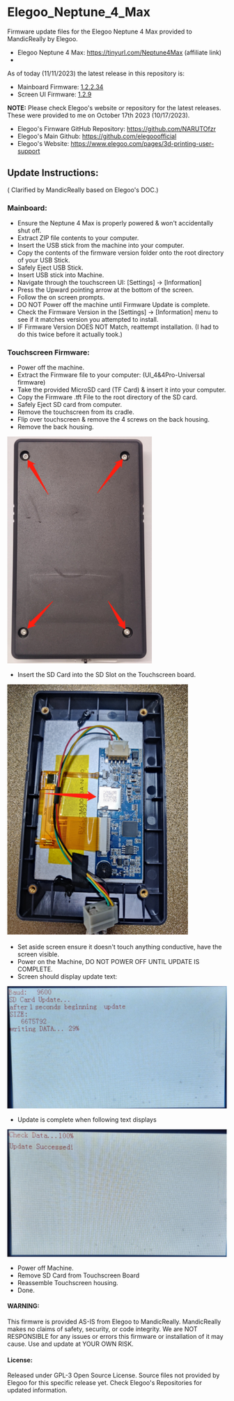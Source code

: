 # Elegoo_Neptune_4_Max

Firmware update files for the Elegoo Neptune 4 Max provided to MandicReally by Elegoo.
- Elegoo Neptune 4 Max: https://tinyurl.com/Neptune4Max (affiliate link)
- 

As of today (11/11/2023) the latest release in this repository is:
- Mainboard Firmware: [1.2.2.34](4max-Firmware/4max_1.2.2.51_1.2.11_cfg1.3_beta/ELEGOO_UPDATE_DIR)
- Screen UI Firmware: [1.2.9](UI_Touchscreen_Firmware_N4Max/ui_1.2.9_20230926.tft)
 
**NOTE:** Please check Elegoo's website or repository for the latest releases. These were provided to me on October 17th 2023 (10/17/2023).
- Elegoo's Firnware GitHub Repository: https://github.com/NARUTOfzr
- Elegoo's Main Github: https://github.com/elegooofficial
- Elegoo's Website: https://www.elegoo.com/pages/3d-printing-user-support

<h2>Update Instructions:</h2> ( Clarified by MandicReally based on Elegoo's DOC.)

<h3>Mainboard:</h3>

- Ensure the Neptune 4 Max is properly powered & won't accidentally shut off.
- Extract ZIP file contents to your computer.
- Insert the USB stick from the machine into your computer.
- Copy the contents of the firmware version folder onto the root directory of your USB Stick.
- Safely Eject USB Stick.
- Insert USB stick into Machine.
- Navigate through the touchscreen UI: [Settings] -> [Information]
- Press the Upward pointing arrow at the bottom of the screen.
- Follow the on screen prompts.
- DO NOT Power off the machine until Firmware Update is complete.
- Check the Firmware Version in the [Settings] -> [Information] menu to see if it matches version you attempted to install.
- IF Firmware Version DOES NOT Match, reattempt installation. (I had to do this twice before it actually took.)

<h3>Touchscreen Firmware:</h3>

- Power off the machine.
- Extract the Firmware file to your computer: (UI_4&4Pro-Universal firmware)
- Take the provided MicroSD card (TF Card) & insert it into your computer.
- Copy the Firmware .tft File to the root directory of the SD card.
- Safely Eject SD card from computer.
- Remove the touchscreen from its cradle.
- Flip over touchscreen & remove the 4 screws on the back housing.
- Remove the back housing.
<img src="/UI_Touchscreen_Firmware_N4Max/Images/Housing01.png" alt="Back Housing" style="max-width: 100%;">

- Insert the SD Card into the SD Slot on the Touchscreen board.
<img src="/UI_Touchscreen_Firmware_N4Max/Images/SD_Slot.png" alt="SD Slot" style="max-width: 100%;">

- Set aside screen ensure it doesn't touch anything conductive, have the screen visible.
- Power on the Machine, DO NOT POWER OFF UNTIL UPDATE IS COMPLETE.
- Screen should display update text:
<img src="/UI_Touchscreen_Firmware_N4Max/Images/Update_01.png" alt="Update Text Start" style="max-width: 100%;">

- Update is complete when following text displays
<img src="/UI_Touchscreen_Firmware_N4Max/Images/Update_02.png" alt="Update Text Complete" style="max-width: 100%;">

- Power off Machine.
- Remove SD Card from Touchscreen Board
- Reassemble Touchscreen housing.
- Done.

<h4>WARNING:</h4> This firmwre is provided AS-IS from Elegoo to MandicReally. MandicReally makes no claims of safety, security, or code integrity. We are NOT RESPONSIBLE for any issues or errors this firmware or installation of it may cause. Use and update at YOUR OWN RISK.

<h4>License:</h4> Released under GPL-3 Open Source License. Source files not provided by Elegoo for this specific release yet. Check Elegoo's Repositories for updated information.
